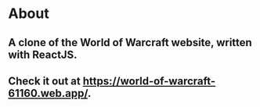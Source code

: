 # About
## A clone of the World of Warcraft website, written with ReactJS.
## Check it out at https://world-of-warcraft-61160.web.app/.

